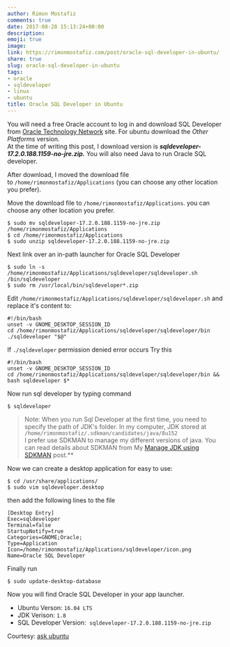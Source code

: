 ```yaml
---
author: Rimon Mostafiz
comments: true
date: 2017-08-28 15:13:24+00:00
description:
emoji: true
image:
link: https://rimonmostafiz.com/post/oracle-sql-developer-in-ubuntu/
share: true
slug: oracle-sql-developer-in-ubuntu
tags:
- oracle
- sqldeveloper
- linux
- ubuntu
title: Oracle SQL Developer in Ubuntu
---
```


You will need a free Oracle account to log in and download SQL Developer from [Oracle Technology Network](http://www.oracle.com/technetwork/developer-tools/sql-developer/downloads/index.html) site. For ubuntu download the _Other Platforms_ version.<br>
At the time of writing this post, I download version is _**sqldeveloper-17.2.0.188.1159-no-jre.zip.**_ You will also need Java to run Oracle SQL developer.

After download, I moved the download file to `/home/rimonmostafiz/Applications` (you can choose any other location you prefer).

Move the download file to `/home/rimonmostafiz/Applications`. you can choose any other location you prefer.

    $ sudo mv sqldeveloper-17.2.0.188.1159-no-jre.zip /home/rimonmostafiz/Applications
    $ cd /home/rimonmostafiz/Applications
    $ sudo unzip sqldeveloper-17.2.0.188.1159-no-jre.zip

Next link over an in-path launcher for Oracle SQL Developer

    $ sudo ln -s /home/rimonmostafiz/Applications/sqldeveloper/sqldeveloper.sh /bin/sqldeveloper
    $ sudo rm /usr/local/bin/sqldeveloper*.zip

Edit `/home/rimonmostafiz/Applications/sqldeveloper/sqldeveloper.sh` and replace it's content to:

    #!/bin/bash
    unset -v GNOME_DESKTOP_SESSION_ID
    cd /home/rimonmostafiz/Applications/sqldeveloper/sqldeveloper/bin
    ./sqldeveloper "$@"

If `./sqldeveloper` permission denied error occurs
Try this

    #!/bin/bash
    unset -v GNOME_DESKTOP_SESSION_ID
    cd /home/rimonmostafiz/Applications/sqldeveloper/sqldeveloper/bin && bash sqldeveloper $*

Now run sql developer by typing command

    $ sqldeveloper

> Note: When you run Sql Developer at the first time, you need to specify the path of JDK's folder.
In my computer, JDK stored at `/home/rimonmostafiz/.sdkman/candidates/java/8u152`<br>
I prefer use SDKMAN to manage my different versions of java. You can read details about SDKMAN from My [Manage JDK using SDKMAN](http://rimonmostafiz.com/posts/manage-jdk-using-sdkman/) post.**

Now we can create a desktop application for easy to use:


    $ cd /usr/share/applications/
    $ sudo vim sqldeveloper.desktop

then add the following lines to the file

    [Desktop Entry]
    Exec=sqldeveloper
    Terminal=false
    StartupNotify=true
    Categories=GNOME;Oracle;
    Type=Application
    Icon=/home/rimonmostafiz/Applications/sqldeveloper/icon.png
    Name=Oracle SQL Developer

Finally run

    $ sudo update-desktop-database

Now you will find Oracle SQL Developer in your app launcher.

  * Ubuntu Verson: `16.04 LTS`
  * JDK Verison: `1.8`
  * SQL Developer Version:  `sqldeveloper-17.2.0.188.1159-no-jre.zip`

Courtesy: [ask ubuntu](https://askubuntu.com)
